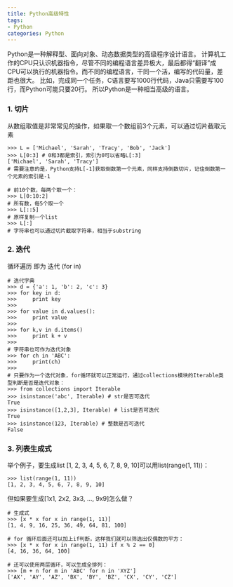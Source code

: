 ```yaml
---
title: Python高级特性
tags: 
- Python
categories: Python
---
```


Python是一种解释型、面向对象、动态数据类型的高级程序设计语言。
计算机工作的CPU只认识机器指令，尽管不同的编程语言差异极大，最后都得“翻译”成CPU可以执行的机器指令。而不同的编程语言，干同一个活，编写的代码量，差距也很大。
比如，完成同一个任务，C语言要写1000行代码，Java只需要写100行，而Python可能只要20行。
所以Python是一种相当高级的语言。

<!--more-->

### 1. 切片

从数组取值是非常常见的操作，如果取一个数组前3个元素，可以通过切片截取元素

```
>>> L = ['Michael', 'Sarah', 'Tracy', 'Bob', 'Jack']
>>> L[0:3] # 0和3都是索引，索引为0可以省略L[:3]
['Michael', 'Sarah', 'Tracy']
# 需要注意的是，Python支持L[-1]获取倒数第一个元素，同样支持倒数切片，记住倒数第一个元素的索引是-1

# 前10个数，每两个取一个：
>>> L[0:10:2]
# 所有数，每5个取一个
>>> L[::5]
# 原样复制一个list
>>> L[:]
# 字符串也可以通过切片截取字符串，相当于substring
```

### 2. 迭代

循环遍历 即为 迭代 (for in)

```
# 迭代字典
>>> d = {'a': 1, 'b': 2, 'c': 3}
>>> for key in d:
>>> 	print key
>>> 
>>> for value in d.values():
>>> 	print value
>>> 
>>> for k,v in d.items()
>>> 	print k + v
>>> 
# 字符串也可作为迭代对象
>>> for ch in 'ABC':
>>> 	print(ch)
>>> 
# 只要作为一个迭代对象，for循环就可以正常运行，通过collections模块的Iterable类型判断是否是迭代对象：
>>> from collections import Iterable
>>> isinstance('abc', Iterable) # str是否可迭代
True
>>> isinstance([1,2,3], Iterable) # list是否可迭代
True
>>> isinstance(123, Iterable) # 整数是否可迭代
False
```

### 3. 列表生成式

举个例子，要生成list [1, 2, 3, 4, 5, 6, 7, 8, 9, 10]可以用list(range(1, 11))：

```
>>> list(range(1, 11))
[1, 2, 3, 4, 5, 6, 7, 8, 9, 10]
```

但如果要生成[1x1, 2x2, 3x3, ..., 9x9]怎么做？

```
# 生成式
>>> [x * x for x in range(1, 11)]
[1, 4, 9, 16, 25, 36, 49, 64, 81, 100]

# for 循环后面还可以加上if判断，这样我们就可以筛选出仅偶数的平方：
>>> [x * x for x in range(1, 11) if x % 2 == 0]
[4, 16, 36, 64, 100]

# 还可以使用两层循环，可以生成全排列：
>>> [m + n for m in 'ABC' for n in 'XYZ']
['AX', 'AY', 'AZ', 'BX', 'BY', 'BZ', 'CX', 'CY', 'CZ']
```